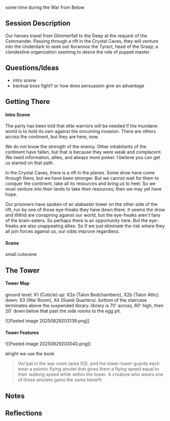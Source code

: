 some time during the War from Below
## Session Description

Our heroes travel from Glimmerfall to the Deep at the request of the Commander. Passing through a rift in the Crystal Caves, they will venture into the Underdark to seek out Xorannox the Tyract, head of the Grasp; a clandestine organization seeming to desire the role of puppet master. 

## Questions/Ideas

- intro scene
- backup boss fight? or how does persuasion give an advantage

## Getting There
#### Intro Scene

The party has been told that elite warriors will be needed if the mundane world is to hold its own against the oncoming invasion. There are others across the continent, but they are here, now.

We do not know the strength of the enemy. Other inhabitants of the continent have fallen, but that is because they were weak and complacent. We need information, allies, and always more power. I believe you can get us started on that path.

In the Crystal Caves, there is a rift in the planes. Some drow have come through there, but we have been stronger. But we cannot wait for them to conquer the continent, take all its resources and bring us to heel. So we must venture into their lands to take *their* resources; then we may yet have hope.

Our prisoners have spoken of an alabaster tower on the other side of the rift, run by one of those eye-freaks they have down there. It seems the drow and illithid are conspiring against our world, but the eye-freaks aren't fans of the brain-eaters. So perhaps there is an opportunity here. But the eye-freaks are also unappealing allies. So if we just eliminate the risk where they all join forces against us, our odds improve regardless.
#### Scene

small cutscene

## The Tower
#### Tower Map

ground level: X1 (Cuticle)
up: X2a (Talon Bedchambers), X2b (Talon Attic)
down: X3 (War Room), X4 (Guest Quarters).
bottom of the staircase terminates above the suspended library. library is 70' across, 60' high, then 20' down below that past the side rooms to the egg pit.

![[Pasted image 20250829203139.png]]

#### Tower Features
![[Pasted image 20250829203040.png]]

alright we use the book
>Vor’pat in the war room (area X3), and the lower-tower guards each wear a psionic flying amulet that gives them a flying speed equal to their walking speed while within the tower. A creature who wears one of these amulets gains the same benefit
## Notes

## Reflections



